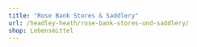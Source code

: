 ```yaml
---
title: "Rose Bank Stores & Saddlery"
url: /headley-heath/rose-bank-stores-und-saddlery/
shop: Lebensmittel
---
```

